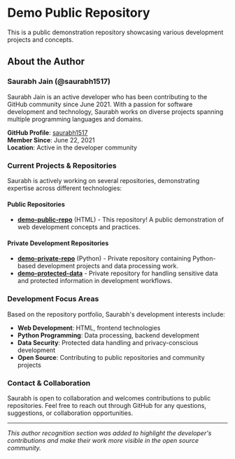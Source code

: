 # Demo Public Repository

This is a public demonstration repository showcasing various development projects and concepts.

## About the Author

### Saurabh Jain (@saurabh1517)

Saurabh Jain is an active developer who has been contributing to the GitHub community since June 2021. With a passion for software development and technology, Saurabh works on diverse projects spanning multiple programming languages and domains.

**GitHub Profile**: [saurabh1517](https://github.com/saurabh1517)  
**Member Since**: June 22, 2021  
**Location**: Active in the developer community  

### Current Projects & Repositories

Saurabh is actively working on several repositories, demonstrating expertise across different technologies:

#### Public Repositories
- **[demo-public-repo](https://github.com/saurabh1517/demo-public-repo)** (HTML) - This repository! A public demonstration of web development concepts and practices.

#### Private Development Repositories
- **[demo-private-repo](https://github.com/saurabh1517/demo-private-repo)** (Python) - Private repository containing Python-based development projects and data processing work.
- **[demo-protected-data](https://github.com/saurabh1517/demo-protected-data)** - Private repository for handling sensitive data and protected information in development workflows.

### Development Focus Areas

Based on the repository portfolio, Saurabh's development interests include:
- **Web Development**: HTML, frontend technologies
- **Python Programming**: Data processing, backend development
- **Data Security**: Protected data handling and privacy-conscious development
- **Open Source**: Contributing to public repositories and community projects

### Contact & Collaboration

Saurabh is open to collaboration and welcomes contributions to public repositories. Feel free to reach out through GitHub for any questions, suggestions, or collaboration opportunities.

---

*This author recognition section was added to highlight the developer's contributions and make their work more visible in the open source community.*